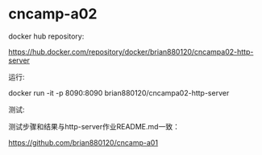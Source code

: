 # cncamp-a02

docker hub repository:

https://hub.docker.com/repository/docker/brian880120/cncampa02-http-server


运行:

docker run -it -p 8090:8090 brian880120/cncampa02-http-server

测试:

测试步骤和结果与http-server作业README.md一致：

https://github.com/brian880120/cncamp-a01
